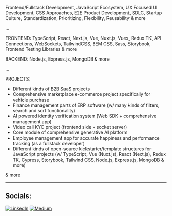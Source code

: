 Frontend/Fullstack Development, JavaScript Ecosystem, UX Focused UI Development, CSS Approaches, E2E Product Development, SDLC, Startup Culture, Standardization, Prioritizing, Flexibility, Reusability & more

...

FRONTEND: TypeScript, React, Next.js, Vue, Nuxt.js, Vuex, Redux TK, API Connections, WebSockets, TailwindCSS, BEM CSS, Sass, Storybook, Frontend Testing Libraries & more

BACKEND: Node.js, Express.js, MongoDB & more

...

PROJECTS:

* Different kinds of B2B SaaS projects
* Comprehensive marketplace e-commerce project specifically for vehicle purchase
* Finance management parts of ERP software (w/ many kinds of filters, search and sort functionality)
* AI powered identity verification system (Web SDK + comprehensive management app)
* Video call KYC project (frontend side + socket server)
* Core module of comprehensive generative AI platform
* Employee management app for accurate happiness and performance tracking (as a fullstack developer)
* Different kinds of open-source kickstarter/template structures for JavaScript projects (w/ TypeScript, Vue (Nuxt.js), React (Next.js), Redux TK, Cypress, Storybook, Tailwind CSS, Node.js, Express.js, MongoDB & more)

& more

<hr>

## Socials:
[![LinkedIn](https://img.shields.io/badge/LinkedIn-%230077B5.svg?logo=linkedin&logoColor=white)](https://linkedin.com/in/serhat-polat-9655a61bb) [![Medium](https://img.shields.io/badge/Medium-12100E?logo=medium&logoColor=white)](https://medium.com/@serhatpolat)
